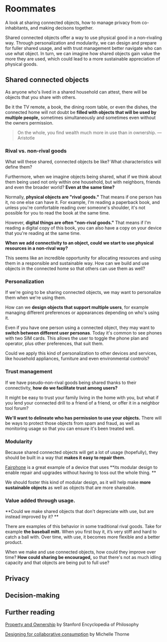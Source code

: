 # Roommates

A look at sharing connected objects, how to manage privacy from co-inhabitants, and making decisons together. 

Shared connected objects offer a way to use physical good in a non-rivaling way. Through personalization and modularity, we can design and prepare for fuller shared usage, and with trust management better navigate who can use what object. In turn, we can imagine how shared objects gain value the more they are used, which could lead to a more sustainable appreciation of physical goods. 

## Shared connected objects

As anyone who's lived in a shared household can attest, there will be objects that you share with others. 

Be it the TV remote, a book, the dining room table, or even the dishes, the connected home will not doubt be **filled with objects that will be used by multiple people,** sometimes simultaneously and sometimes even without the owners permission.  

> On the whole, you find wealth much more in use than in ownership. — Aristotle

### Rival vs. non-rival goods

What will these shared, connected objects be like? What characteristics will define them? 

Furthermore, when we imagine objects being shared, what if we think about them being used not only within one household, but with neighbors, friends and even the broader world? **Even at the same time?**

Normally, **physical objects are "rival goods."** That means if one person has it, no one else can have it. For example, I'm reading a paperback book, and unless you're comfortable reading over someone's shoulder, it's not possible for you to read the book at the same time. 

However, **digital things are often "non-rival goods."** That means if I'm reading a digital copy of this book, you can also have a copy on your device that you're reading at the same time. 

**When we add connectivity to an object, could we start to use physical resources in a non-rival way?**

This seems like an incredible opportunity for allocating resources and using them in a responsible and sustainable way. How can we build and use objects in the connected home so that others can use them as well? 

### Personalization

If we're going to be sharing connected objects, we may want to personalize them when we're using them. 

How can we **design objects that support multiple users**, for example managing different preferences or appearances depending on who's using it. 

Even if you have one person using a connected object, they may want to **switch between different user personas**. Today it's common to see phones with two SIM cards. This allows the user to toggle the phone plan and operator, plus other preferences, that suit them. 

Could we apply this kind of personalization to other devices and services, like household appliances, furniture and even environmental controls? 

### Trust management

If we have pseudo-non-rival goods being shared thanks to their connectivity, **how do we facilitate trust among users?** 

It might be easy to trust your family living in the home with you, but what if you lend your connected drill to a friend of a friend, or offer it in a neighbor tool forum? 

**We'll want to delineate who has permission to use your objects.** There will be ways to protect those objects from spam and fraud, as well as monitoring usage so that you can ensure it's been treated well. 

### Modularity

Because shared connected objects will get a lot of usage (hopefully), they should be built in a way that **makes it easy to repair them.** 

[Fairphone](https://www.fairphone.com/) is a great example of a device that uses **its modular design to enable repair and upgrades without having to toss out the whole thing. **

We should foster this kind of modular design, as it will help make **more sustainable objects** as well as objects that are more shareable. 

### Value added through usage.

**Could we make shared objects that don't depreciate with use, but are instead improved by it? **

There are examples of this behavior in some traditional rival goods. Take for example **the baseball mitt.** When you first buy it, it’s very stiff and hard to catch a ball with. Over time, with use, it becomes more flexible and a better product.

When we make and use connected objects, how could they improve over time? **How could sharing be encouraged,** so that there's not as much idling capacity and that objects are being put to full use?  

## Privacy
## Decision-making

## Further reading

[Property and Ownership](http://plato.stanford.edu/entries/property/) by Stanford Encyclopedia of Philosophy

[Designing for collaborative consumption](http://michellethorne.cc/2010/12/designing-for-collaborative-consumption/) by Michelle Thorne

